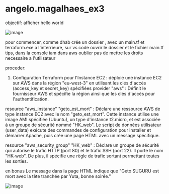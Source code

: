 # angelo.magalhaes_ex3
objectif: afficher hello world


![image](https://github.com/Lo0kii/angelo.magalhaes_ex3/assets/109228312/bcda9037-9faf-455b-8756-ad86d8e3ac11)



pour commencer, comme dhab crée un dossier , avec un main.tf et terraform.exe a l'interrieure, sur vs code ouvrir le dossier et le fichier main.tf
tips, dans la console iam dans aws oublier pas de mettre les droits necessaire a l'utilisateur 


proceder: 
1. Configuration Terraform pour l'Instance EC2 :
 déploie une instance EC2 sur AWS dans la région "eu-west-3" en utilisant les clés d'accès (access_key et secret_key) spécifiées
provider "aws" : Définit le fournisseur AWS et spécifie la région ainsi que les clés d'accès pour l'authentification.

resource "aws_instance" "geto_est_mort" : Déclare une ressource AWS de type instance EC2 avec le nom "geto_est_mort". Cette instance utilise une image AMI spécifiée (Ubuntu), un type d'instance t2.micro, et est associée à un groupe de sécurité nommé "HK_web". Le script de données utilisateur (user_data) exécute des commandes de configuration pour installer et démarrer Apache, puis crée une page HTML avec un message spécifique.

resource "aws_security_group" "HK_web" : Déclare un groupe de sécurité qui autorise le trafic HTTP (port 80) et le trafic SSH (port 22). Il porte le nom "HK-web". De plus, il spécifie une règle de trafic sortant permettant toutes les sorties.

en bonus Le message dans la page HTML indique que "Geto SUGURU est mort avec la tête tranchée par Yuta, bonne soirée."




   ![image](https://github.com/Lo0kii/angelo.magalhaes_ex3/assets/109228312/70761af5-bd46-464b-807e-3806c2ecc185)


